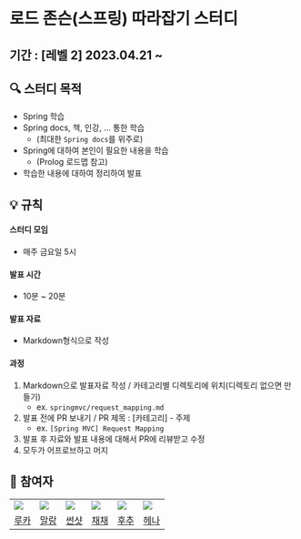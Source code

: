 # 로드 존슨(스프링) 따라잡기 스터디
## 기간 : [레벨 2] 2023.04.21 ~

## 🔍 스터디 목적
- Spring 학습  
- Spring docs, 책, 인강, ... 통한 학습 
  - (최대한 `Spring docs`를 위주로)  
- Spring에 대하여 본인이 필요한 내용을 학습 
  - (Prolog 로드맵 참고)
- 학습한 내용에 대하여 정리하여 발표

## 💡 규칙
#### 스터디 모임
- 매주 금요일 5시
#### 발표 시간
- 10분 ~ 20분
#### 발표 자료
- Markdown형식으로 작성
#### 과정
1. Markdown으로 발표자료 작성 / 카테고리별 디렉토리에 위치(디렉토리 없으면 만들기)
    - ex. `springmvc/request_mapping.md`
2. 발표 전에 PR 보내기 / PR 제목 : [카테고리] - 주제
    - ex. `[Spring MVC] Request Mapping`
3. 발표 후 자료와 발표 내용에 대해서 PR에 리뷰받고 수정
4. 모두가 어프로브하고 머지

## 🫶 참여자
<table>
  <tr>
    <td><img src="https://avatars.githubusercontent.com/u/79090478?"v=4"></td>
    <td><img src="https://avatars.githubusercontent.com/u/52229930?v=4"></td>
    <td><img src="https://avatars.githubusercontent.com/u/116645747?v=4"></td>
    <td><img src="https://avatars.githubusercontent.com/u/80631952?v=4"></td>
    <td><img src="https://avatars.githubusercontent.com/u/106813090?v=4"</td>
    <td><img src="https://avatars.githubusercontent.com/u/82203978?v=4"></td>
  </tr>  
  <tr>
    <td><a href="https://github.com/dooboocookie">루카</a></td>
    <td><a href="https://github.com/shin-mallang">말랑</a></td>
    <td><a href="https://github.com/Ohjintaek">썬샷</a></td>
    <td><a href="https://github.com/chaewon121">채채</a></td>
    <td><a href="https://github.com/Combi153">후추</a></td>
    <td><a href="https://github.com/hyena0608">헤나</a></td>
  </tr>
</table>
